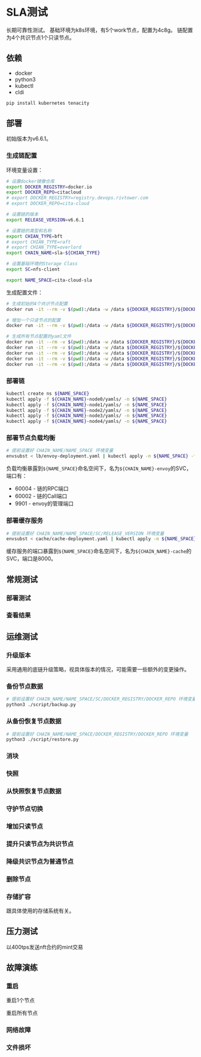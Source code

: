 # SLA测试

长期可靠性测试。
基础环境为k8s环境，有5个work节点，配置为4c8g。
链配置为4个共识节点1个只读节点。

## 依赖

* docker
* python3
* kubectl
* cldi

```bash
pip install kubernetes tenacity
```

## 部署

初始版本为v6.6.1。

### 生成链配置

环境变量设置：

```bash
# 设置docker镜像仓库
export DOCKER_REGISTRY=docker.io
export DOCKER_REPO=citacloud
# export DOCKER_REGISTRY=registry.devops.rivtower.com
# export DOCKER_REPO=cita-cloud

# 设置链的版本
export RELEASE_VERSION=v6.6.1

# 设置链的类型和名称
export CHIAN_TYPE=bft
# export CHIAN_TYPE=raft
# export CHIAN_TYPE=overlord
export CHAIN_NAME=sla-${CHIAN_TYPE}

# 设置基础环境的Storage Class
export SC=nfs-client

export NAME_SPACE=cita-cloud-sla
```

生成配置文件：

```bash
# 生成初始的4个共识节点配置
docker run -it --rm -v $(pwd):/data -w /data ${DOCKER_REGISTRY}/${DOCKER_REPO}/cloud-config:${RELEASE_VERSION} cloud-config create-k8s --chain-name ${CHAIN_NAME} --admin 0x9bab5858df4a9e84ff3958884a01a4fce5e07edb --nodelist localhost:40000:node0:k8s,localhost:40001:node1:k8s,localhost:40002:node2:k8s,localhost:40003:node3:k8s --controller_tag ${RELEASE_VERSION} --consensus_image consensus_${CHIAN_TYPE} --consensus_tag ${RELEASE_VERSION} --crypto_tag ${RELEASE_VERSION} --network_tag ${RELEASE_VERSION} --storage_tag ${RELEASE_VERSION} --executor_tag ${RELEASE_VERSION}

# 增加一个只读节点的配置
docker run -it --rm -v $(pwd):/data -w /data ${DOCKER_REGISTRY}/${DOCKER_REPO}/cloud-config:${RELEASE_VERSION} cloud-config append-k8s --chain-name ${CHAIN_NAME} --node localhost:40004:node4:k8s

# 生成所有节点配置的yaml文件
docker run -it --rm -v $(pwd):/data -w /data ${DOCKER_REGISTRY}/${DOCKER_REPO}/cloud-config:${RELEASE_VERSION} cloud-config update-yaml --chain-name ${CHAIN_NAME} --storage-class ${SC} --docker-registry ${DOCKER_REGISTRY} --docker-repo ${DOCKER_REPO} --requests-cpu 120m --limits-cpu 1 --requests-memory 240Mi --limits-memory 2Gi --domain node0
docker run -it --rm -v $(pwd):/data -w /data ${DOCKER_REGISTRY}/${DOCKER_REPO}/cloud-config:${RELEASE_VERSION} cloud-config update-yaml --chain-name ${CHAIN_NAME} --storage-class ${SC} --docker-registry ${DOCKER_REGISTRY} --docker-repo ${DOCKER_REPO} --requests-cpu 120m --limits-cpu 1 --requests-memory 240Mi --limits-memory 2Gi --domain node1
docker run -it --rm -v $(pwd):/data -w /data ${DOCKER_REGISTRY}/${DOCKER_REPO}/cloud-config:${RELEASE_VERSION} cloud-config update-yaml --chain-name ${CHAIN_NAME} --storage-class ${SC} --docker-registry ${DOCKER_REGISTRY} --docker-repo ${DOCKER_REPO} --requests-cpu 120m --limits-cpu 1 --requests-memory 240Mi --limits-memory 2Gi --domain node2
docker run -it --rm -v $(pwd):/data -w /data ${DOCKER_REGISTRY}/${DOCKER_REPO}/cloud-config:${RELEASE_VERSION} cloud-config update-yaml --chain-name ${CHAIN_NAME} --storage-class ${SC} --docker-registry ${DOCKER_REGISTRY} --docker-repo ${DOCKER_REPO} --requests-cpu 120m --limits-cpu 1 --requests-memory 240Mi --limits-memory 2Gi --domain node3
docker run -it --rm -v $(pwd):/data -w /data ${DOCKER_REGISTRY}/${DOCKER_REPO}/cloud-config:${RELEASE_VERSION} cloud-config update-yaml --chain-name ${CHAIN_NAME} --storage-class ${SC} --docker-registry ${DOCKER_REGISTRY} --docker-repo ${DOCKER_REPO} --requests-cpu 120m --limits-cpu 1 --requests-memory 240Mi --limits-memory 2Gi --domain node4
```

### 部署链

```bash
kubectl create ns ${NAME_SPACE}
kubectl apply -f ${CHAIN_NAME}-node0/yamls/ -n ${NAME_SPACE}
kubectl apply -f ${CHAIN_NAME}-node1/yamls/ -n ${NAME_SPACE}
kubectl apply -f ${CHAIN_NAME}-node2/yamls/ -n ${NAME_SPACE}
kubectl apply -f ${CHAIN_NAME}-node3/yamls/ -n ${NAME_SPACE}
kubectl apply -f ${CHAIN_NAME}-node4/yamls/ -n ${NAME_SPACE}
```

### 部署节点负载均衡

```bash
# 提前设置好 CHAIN_NAME/NAME_SPACE 环境变量
envsubst < lb/envoy-deployment.yaml | kubectl apply -n ${NAME_SPACE} -f -
```

负载均衡暴露到`${NAME_SPACE}`命名空间下，名为`${CHAIN_NAME}-envoy`的SVC，端口有：
* 60004 - 链的RPC端口
* 60002 - 链的Call端口
* 9901  - envoy的管理端口

### 部署缓存服务

```bash
# 提前设置好 CHAIN_NAME/NAME_SPACE/SC/RELEASE_VERSION 环境变量
envsubst < cache/cache-deployment.yaml | kubectl apply -n ${NAME_SPACE} -f -
```

缓存服务的端口暴露到`${NAME_SPACE}`命名空间下，名为`${CHAIN_NAME}-cache`的SVC，端口是8000。

## 常规测试

### 部署测试

### 查看结果

## 运维测试

### 升级版本

采用通用的底链升级策略，视具体版本的情况，可能需要一些额外的变更操作。

### 备份节点数据

```bash
# 提前设置好 CHAIN_NAME/NAME_SPACE/SC/DOCKER_REGISTRY/DOCKER_REPO 环境变量
python3 ./script/backup.py
```

### 从备份恢复节点数据

```bash
# 提前设置好 CHAIN_NAME/NAME_SPACE/DOCKER_REGISTRY/DOCKER_REPO 环境变量
python3 ./script/restore.py
```

### 消块

### 快照

### 从快照恢复节点数据

### 守护节点切换

### 增加只读节点

### 提升只读节点为共识节点

### 降级共识节点为普通节点

### 删除节点

### 存储扩容

跟具体使用的存储系统有关。

## 压力测试
以400tps发送nft合约的mint交易

## 故障演练

### 重启

重启1个节点

重启所有节点

### 网络故障

### 文件损坏

